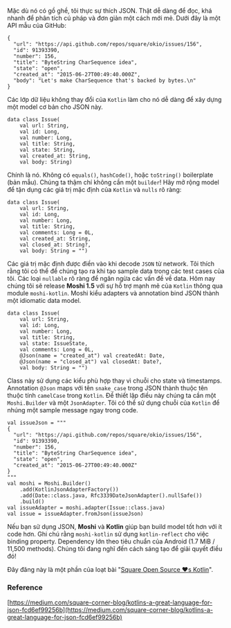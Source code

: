 Mặc dù nó có gồ ghề, tôi thực sự thích JSON. Thật dễ dàng để đọc, khá nhanh để phân tích cú pháp và đơn giản một cách mới mẻ. Dưới đây là một API mẫu của GitHub:
```
{
  "url": "https://api.github.com/repos/square/okio/issues/156",
  "id": 91393390,
  "number": 156,
  "title": "ByteString CharSequence idea",
  "state": "open",
  "created_at": "2015-06-27T00:49:40.000Z",
  "body": "Let's make CharSequence that's backed by bytes.\n"
}
```
Các lớp dữ liệu không thay đổi của `Kotlin` làm cho nó dễ dàng để xây dựng một model cơ bản cho JSON này.
```
data class Issue(
    val url: String,
    val id: Long,
    val number: Long,
    val title: String,
    val state: String,
    val created_at: String,
    val body: String)
```
Chính là nó. Không có `equals()`, `hashCode()`, hoặc `toString()` boilerplate (bản mẫu). Chúng ta thậm chí không cần một `builder`! Hãy mở rộng model để tận dụng các giá trị mặc định của `Kotlin` và `nulls` rõ ràng:
```
data class Issue(
    val url: String,
    val id: Long,
    val number: Long,
    val title: String,
    val comments: Long = 0L,
    val created_at: String,
    val closed_at: String?,
    val body: String = "")
```
Các giá trị mặc định được điền vào khi decode `JSON` từ network. Tôi thích rằng tôi có thể để chúng tạo ra khi tạo sample data trong các test cases của tôi. Các loại `nullable` rõ ràng để ngăn ngừa các vấn đề về data.
Hôm nay chúng tôi sẽ release __Moshi 1.5__ với sự hỗ trợ mạnh mẽ của `Kotlin` thông qua module `moshi-kotlin`. Moshi kiểu adapters và annotation bind JSON thành một idiomatic data model.
```
data class Issue(
    val url: String,
    val id: Long,
    val number: Long,
    val title: String,
    val state: IssueState,
    val comments: Long = 0L,
    @Json(name = "created_at") val createdAt: Date,
    @Json(name = "closed_at") val closedAt: Date?,
    val body: String = "")
```
Class này sử dụng các kiểu phù hợp thay vì chuỗi cho state và timestamps. Annotation `@Json` maps với tên `snake_case`  trong JSON thành thuộc tên thuộc tính `camelCase` trong `Kotlin`.
Để thiết lập điều này chúng ta cần một `Moshi.Builder` và một `JsonAdapter`. Tôi có thể sử dụng chuỗi của `Kotlin` để nhúng một sample message ngay trong code.
```
val issueJson = """
{
  "url": "https://api.github.com/repos/square/okio/issues/156",
  "id": 91393390,
  "number": 156,
  "title": "ByteString CharSequence idea",
  "state": "open",
  "created_at": "2015-06-27T00:49:40.000Z"
}
"""
val moshi = Moshi.Builder()
    .add(KotlinJsonAdapterFactory())
    .add(Date::class.java, Rfc3339DateJsonAdapter().nullSafe())
    .build()
val issueAdapter = moshi.adapter(Issue::class.java)
val issue = issueAdapter.fromJson(issueJson)
```
Nếu bạn sử dụng JSON, __Moshi__ và __Kotlin__ giúp bạn build model tốt hơn với ít code hơn. Ghi chú rằng `moshi-kotlin` sử dụng `kotlin-reflect` cho việc binding property. Dependency lớn theo tiêu chuẩn của Android (1.7 MiB / 11,500 methods). Chúng tôi đang nghĩ đến cách sáng tạo để giải quyết điều đó!

Đây đăng này là một phần của loạt bài "[Square Open Source ♥s Kotlin](https://medium.com/square-corner-blog/square-open-source-loves-kotlin-c57c21710a17)".

### Reference
[https://medium.com/square-corner-blog/kotlins-a-great-language-for-json-fcd6ef99256b](https://medium.com/square-corner-blog/kotlins-a-great-language-for-json-fcd6ef99256b)